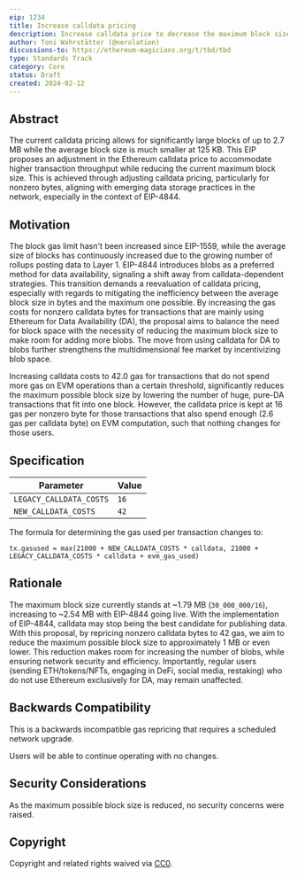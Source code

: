 ```yaml
---
eip: 1234
title: Increase calldata pricing
description: Increase calldata price to decrease the maximum block size
author: Toni Wahrstätter (@nerolation)
discussions-to: https://ethereum-magicians.org/t/tbd/tbd
type: Standards Track
category: Core
status: Draft
created: 2024-02-12
---
```




## Abstract

The current calldata pricing allows for significantly large blocks of up to 2.7 MB while the average block size is much smaller at 125 KB. 
This EIP proposes an adjustment in the Ethereum calldata price to accommodate higher transaction throughput while reducing the current maximum block size. 
This is achieved through adjusting calldata pricing, particularly for nonzero bytes, aligning with emerging data storage practices in the network, especially in the context of EIP-4844.


## Motivation

The block gas limit hasn't been increased since EIP-1559, while the average size of blocks has continuously increased due to the growing number of rollups posting data to Layer 1. 
EIP-4844 introduces blobs as a preferred method for data availability, signaling a shift away from calldata-dependent strategies. 
This transition demands a reevaluation of calldata pricing, especially with regards to mitigating the inefficiency between the average block size in bytes and the maximum one possible.
By increasing the gas costs for nonzero calldata bytes for transactions that are mainly using Ethereum for Data Availability (DA), the proposal aims to balance the need for block space with the necessity of reducing the maximum block size to make room for adding more blobs. The move from using calldata for DA to blobs further strengthens the multidimensional fee market by incentivizing blob space.

Increasing calldata costs to 42.0 gas for transactions that do not spend more gas on EVM operations than a certain threshold, significantly reduces the maximum possible block size by lowering the number of huge, pure-DA transactions that fit into one block.
However, the calldata price is kept at 16 gas per nonzero byte for those transactions that also spend enough (2.6 gas per calldata byte) on EVM computation, such that nothing changes for those users.



## Specification

| Parameter | Value |
| - | - |
| `LEGACY_CALLDATA_COSTS` | `16` |
| `NEW_CALLDATA_COSTS` | `42` |

The formula for determining the gas used per transaction changes to:

`tx.gasused = max(21000 + NEW_CALLDATA_COSTS * calldata, 21000 + LEGACY_CALLDATA_COSTS * calldata + evm_gas_used)`

## Rationale

The maximum block size currently stands at ~1.79 MB (`30_000_000/16`), increasing to ~2.54 MB with EIP-4844 going live. 
With the implementation of EIP-4844, calldata may stop being the best candidate for publishing data.
With this proposal, by repricing nonzero calldata bytes to 42 gas, we aim to reduce the maximum possible block size to approximately 1 MB or even lower.
This reduction makes room for increasing the number of blobs, while ensuring network security and efficiency. 
Importantly, regular users (sending ETH/tokens/NFTs, engaging in DeFi, social media, restaking) who do not use Ethereum exclusively for DA, may remain unaffected.



## Backwards Compatibility

This is a backwards incompatible gas repricing that requires a scheduled network upgrade.

Users will be able to continue operating with no changes.

## Security Considerations

As the maximum possible block size is reduced, no security concerns were raised.

## Copyright

Copyright and related rights waived via [CC0](../LICENSE.md).
 
